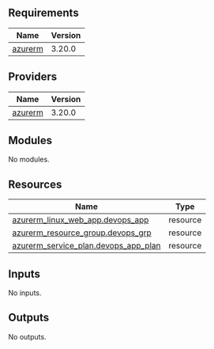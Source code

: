<!-- BEGIN_TF_DOCS -->
## Requirements

| Name | Version |
|------|---------|
| <a name="requirement_azurerm"></a> [azurerm](#requirement\_azurerm) | 3.20.0 |

## Providers

| Name | Version |
|------|---------|
| <a name="provider_azurerm"></a> [azurerm](#provider\_azurerm) | 3.20.0 |

## Modules

No modules.

## Resources

| Name | Type |
|------|------|
| [azurerm_linux_web_app.devops_app](https://registry.terraform.io/providers/hashicorp/azurerm/3.20.0/docs/resources/linux_web_app) | resource |
| [azurerm_resource_group.devops_grp](https://registry.terraform.io/providers/hashicorp/azurerm/3.20.0/docs/resources/resource_group) | resource |
| [azurerm_service_plan.devops_app_plan](https://registry.terraform.io/providers/hashicorp/azurerm/3.20.0/docs/resources/service_plan) | resource |

## Inputs

No inputs.

## Outputs

No outputs.
<!-- END_TF_DOCS -->